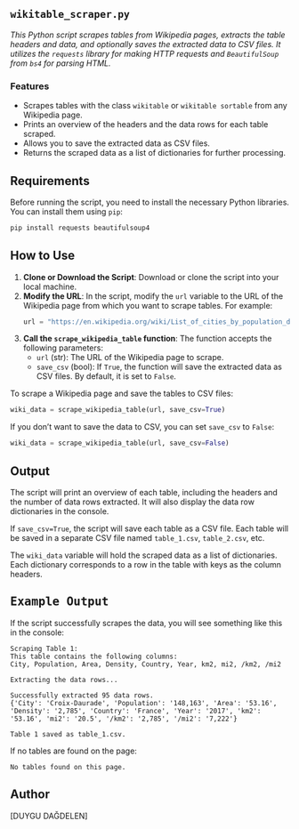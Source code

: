 ## `wikitable_scraper.py`
_This Python script scrapes tables from Wikipedia pages, extracts the table headers and data, and optionally saves the extracted data to CSV files. It utilizes the `requests` library for making HTTP requests and `BeautifulSoup` from `bs4` for parsing HTML._

### Features
- Scrapes tables with the class `wikitable` or `wikitable sortable` from any Wikipedia page.
- Prints an overview of the headers and the data rows for each table scraped.
- Allows you to save the extracted data as CSV files.
- Returns the scraped data as a list of dictionaries for further processing.

## Requirements
Before running the script, you need to install the necessary Python libraries. You can install them using `pip`:
```bash
pip install requests beautifulsoup4
```

## How to Use
1. **Clone or Download the Script**: Download or clone the script into your local machine.
2. **Modify the URL**: In the script, modify the `url` variable to the URL of the Wikipedia page from which you want to scrape tables. For example:
   ```python
   url = "https://en.wikipedia.org/wiki/List_of_cities_by_population_density"
   ```
3. **Call the `scrape_wikipedia_table` function**: The function accepts the following parameters:
   - `url` (str): The URL of the Wikipedia page to scrape.
   - `save_csv` (bool): If `True`, the function will save the extracted data as CSV files. By default, it is set to `False`.

To scrape a Wikipedia page and save the tables to CSV files:
```python
wiki_data = scrape_wikipedia_table(url, save_csv=True)
```

If you don’t want to save the data to CSV, you can set `save_csv` to `False`:
```python
wiki_data = scrape_wikipedia_table(url, save_csv=False)
```

## Output
The script will print an overview of each table, including the headers and the number of data rows extracted. It will also display the data row dictionaries in the console.

If `save_csv=True`, the script will save each table as a CSV file. Each table will be saved in a separate CSV file named `table_1.csv`, `table_2.csv`, etc.

The `wiki_data` variable will hold the scraped data as a list of dictionaries. Each dictionary corresponds to a row in the table with keys as the column headers.

## <samp>Example Output</samp>
If the script successfully scrapes the data, you will see something like this in the console:

```
Scraping Table 1:
This table contains the following columns:
City, Population, Area, Density, Country, Year, km2, mi2, /km2, /mi2

Extracting the data rows...

Successfully extracted 95 data rows.
{'City': 'Croix-Daurade', 'Population': '148,163', 'Area': '53.16', 'Density': '2,785', 'Country': 'France', 'Year': '2017', 'km2': '53.16', 'mi2': '20.5', '/km2': '2,785', '/mi2': '7,222'}

Table 1 saved as table_1.csv.
```

If no tables are found on the page:

```
No tables found on this page.
```

## Author
[DUYGU DAĞDELEN]
